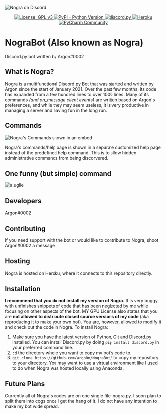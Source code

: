 ![Nogra on Discord](https://i.imgur.com/wOmBZdk.png)

<p align="center">
  <a href="https://www.gnu.org/licenses/gpl-3.0">
    <img src="https://img.shields.io/badge/License-GPLv3-blue.svg" alt="License: GPL v3">
  </a>
  <a href="https://www.python.org/downloads/">
    <img alt="PyPI - Python Version" src="https://img.shields.io/pypi/pyversions/Red-Discordbot">
  </a>
  <a href="https://github.com/Rapptz/discord.py/">
     <img src="https://img.shields.io/badge/discord-py-blue.svg" alt="discord.py">
  </a>
  <a href="https://heroku.com">
    <img src="https://heroku-badge.herokuapp.com/?app=heroku-badge" alt="Heroku">
  </a>
  <a href='https://www.jetbrains.com/pycharm/'>
      <img src='https://img.shields.io/badge/IDLE-PyCharm-18d68c' alt='PyCharm Community' />
  </a>
</p>

# NograBot (Also known as Nogra)

Discord.py bot written by Argon#0002

## What is Nogra?
Nogra is a multifunctional Discord.py Bot that was started and written by Argon since the start of January 2021. Over the past few months, its code has expanded from a few hundred lines to over 1000 lines. Many of its commands *(and on_message client events)* are written based on Argon's preferences, and while they may seem useless, it is very productive in managing a server and having fun in the long run.

## Commands
![Nogra's Commands shown in an embed](https://i.imgur.com/RmxVdTP.png)

Nogra's commands/help page is shown in a separate customized help page instead of the predefined help command. This is to allow hidden administrative commands from being discorvered. 

## One funny (but simple) command

![a.uglie](https://i.ibb.co/9ws8PTN/nograexample.gif)
## Developers
Argon#0002

## Contributing
If you need support with the bot or would like to contribute to Nogra, shoot Argon#0002 a message.

## Hosting
Nogra is hosted on Heroku, where it connects to this repository directly. 

## Installation
**I recommend that you do not install my version of Nogra.** It is very buggy with unfinishes snippets of code that has been neglected by me while focusing on other aspects of the bot. MY GPU License also states that you are **not allowed to distribute closed source versions of my code** (aka reproducing it to make your own bot). You are, however, allowed to modify it and check out the code in Nogra.
To install Nogra:
  1. Make sure you have the latest version of Python, Git and Discord.py installed. You can install Discord.py by doing `pip install discord.py` in your preferred command line.
  2. `cd` the directory where you want to copy my bot's code to.
  3. `git clone https://github.com/argo0n/NograBot/` to copy my repository to your directory.
  You may want to use a virtual environment like I used to do when Nogra was hosted locally using Anaconda.
  
 ## Future Plans
 Currently all of Nogra's codes are on one single file, nogra.py. I soon plan to split them into cogs once I get the hang of it. I do not have any intention to make my bot wide spread.

